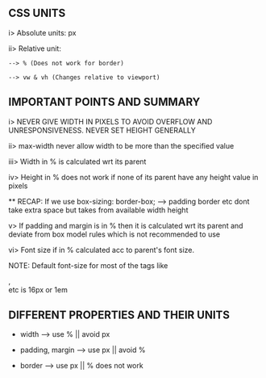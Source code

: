 CSS UNITS
---------

i> Absolute units: px

ii> Relative unit: 

    --> % (Does not work for border)

    --> vw & vh (Changes relative to viewport)


IMPORTANT POINTS AND SUMMARY
----------------------------

i> NEVER GIVE WIDTH IN PIXELS TO AVOID OVERFLOW AND UNRESPONSIVENESS. NEVER SET HEIGHT GENERALLY

ii> max-width never allow width to be more than the specified value 

iii> Width in % is calculated wrt its parent

iv> Height in % does not work if none of its parent have any height value in pixels

** RECAP: If we use box-sizing: border-box; --> padding border etc dont take extra space but takes from available width height

v> If padding and margin is in % then it is calculated wrt its parent and deviate from box model rules which is not recommended to use

vi> Font size if in % calculated acc to parent's font size. 

NOTE: Default font-size for most of the tags like <div>, <section> etc is 16px or 1em


DIFFERENT PROPERTIES AND THEIR UNITS
------------------------------------

* width --> use % || avoid px

* padding, margin --> use px || avoid %

* border --> use px || % does not work